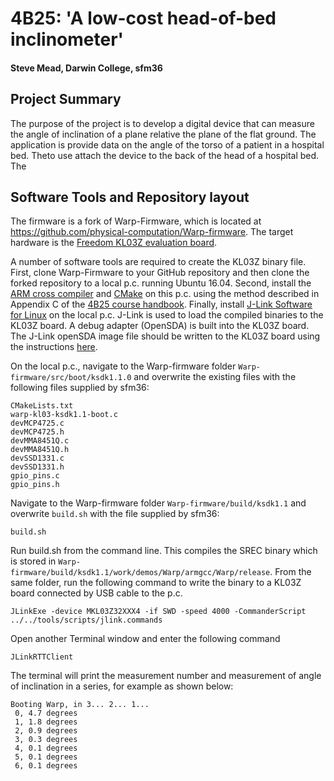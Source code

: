 # 4B25: 'A low-cost head-of-bed inclinometer'

#### Steve Mead, Darwin College, sfm36

## Project Summary
The purpose of the project is to develop a digital device that can measure the angle of inclination of a plane relative the plane of the flat ground. The application is provide data on the angle of the torso of a patient in a hospital bed. Theto use attach the device to the back of the head of a hospital bed. The 

## Software Tools and Repository layout

The firmware is a fork of Warp-Firmware, which is located at https://github.com/physical-computation/Warp-firmware. The target hardware is the [Freedom KL03Z evaluation board](https://www.nxp.com/design/development-boards/freedom-development-boards/mcu-boards/freedom-development-platform-for-kinetis-kl03-mcus:FRDM-KL03Z).

A number of software tools are required to create the KL03Z binary file. First, clone Warp-Firmware to your GitHub repository and then clone the forked repository to a local p.c. running Ubuntu 16.04. Second, install the [ARM cross compiler](https://developer.arm.com/tools-and-software/open-source-software/developer-tools/gnu-toolchain/gnu-rm/downloads) and [CMake](https://cmake.org/download/) on this p.c. using the method described in Appendix C of the [4B25 course handbook](http://physcomp.eng.cam.ac.uk/4B25-course-notes-and-cover-trimmed-v0.3/4B25-course-notes-and-cover-trimmed-with-embedded-fonts.html). Finally, install [J-Link Software for Linux](https://www.segger.com/downloads/jlink/#J-LinkSoftwareAndDocumentationPack) on the local p.c. J-Link is used to load the compiled binaries to the KL03Z board. A debug adapter (OpenSDA) is built into the KL03Z board. The J-Link openSDA image file should be written to the KL03Z board using the instructions [here](https://www.segger.com/products/debug-probes/j-link/models/other-j-links/opensda-sda-v2/).

On the local p.c., navigate to the Warp-firmware folder `Warp-firmware/src/boot/ksdk1.1.0` and overwrite the existing files with the following files supplied by sfm36:
```
CMakeLists.txt
warp-kl03-ksdk1.1-boot.c
devMCP4725.c
devMCP4725.h
devMMA8451Q.c
devMMA8451Q.h
devSSD1331.c
devSSD1331.h
gpio_pins.c
gpio_pins.h
```
Navigate to the Warp-firmware folder `Warp-firmware/build/ksdk1.1` and overwrite `build.sh` with the file supplied by sfm36:
```
build.sh
```
Run build.sh from the command line. This compiles the SREC binary which is stored in `Warp-firmware/build/ksdk1.1/work/demos/Warp/armgcc/Warp/release`. From the same folder, run the following command to write the binary to a KL03Z board connected by USB cable to the p.c.
```
JLinkExe -device MKL03Z32XXX4 -if SWD -speed 4000 -CommanderScript ../../tools/scripts/jlink.commands
```
Open another Terminal window and enter the following command
```
JLinkRTTClient
```
The terminal will print the measurement number and measurement of angle of inclination in a series, for example as shown below:
```
Booting Warp, in 3... 2... 1...
 0, 4.7 degrees
 1, 1.8 degrees
 2, 0.9 degrees
 3, 0.3 degrees
 4, 0.1 degrees
 5, 0.1 degrees
 6, 0.1 degrees
```

